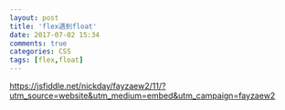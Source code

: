 ```yaml
---
layout: post
title: 'flex遇到float'
date: 2017-07-02 15:34
comments: true
categories: CSS
tags: [flex,float]
---
```

https://jsfiddle.net/nickday/fayzaew2/11/?utm_source=website&utm_medium=embed&utm_campaign=fayzaew2
